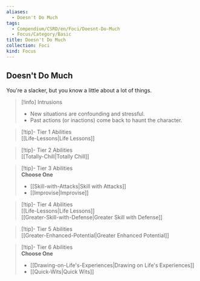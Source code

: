 ```yaml
---
aliases:
  - Doesn't Do Much
tags:
  - Compendium/CSRD/en/Foci/Doesnt-Do-Much
  - Focus/Category/Basic
title: Doesn't Do Much
collection: Foci
kind: Focus
---
```

## Doesn't Do Much  
You're a slacker, but you know a little about a lot of things.  

>[!info] Intrusions  
>- New situations are confounding and stressful.  
>- Past actions (or inactions) come back to haunt the character.  


>[!tip]- Tier 1 Abilities  
> [[Life-Lessons|Life Lessons]]  


>[!tip]- Tier 2 Abilities  
> [[Totally-Chill|Totally Chill]]  


>[!tip]- Tier 3 Abilities  
> **Choose One**  
>- [[Skill-with-Attacks|Skill with Attacks]]  
>- [[Improvise|Improvise]]  


>[!tip]- Tier 4 Abilities  
> [[Life-Lessons|Life Lessons]]  
> [[Greater-Skill-with-Defense|Greater Skill with Defense]]  


>[!tip]- Tier 5 Abilities  
> [[Greater-Enhanced-Potential|Greater Enhanced Potential]]  


>[!tip]- Tier 6 Abilities  
> **Choose One**  
>- [[Drawing-on-Life's-Experiences|Drawing on Life's Experiences]]  
>- [[Quick-Wits|Quick Wits]]
